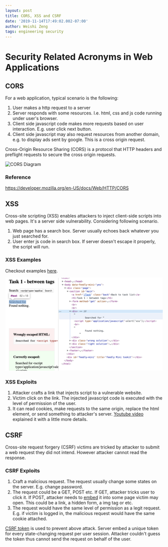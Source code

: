 ```yaml
---
layout: post
title: CORS, XSS and CSRF
date: '2019-11-14T17:49:02.002-07:00'
author: Weishi Zeng
tags: engineering security
---
```


# Security Related Acronyms in Web Applications

## CORS

For a web application, typical scenario is the following:
1. User makes a http request to a server
2. Server responds with some resources. I.e. html, css and js code running under user's browser.
3. Client side javascript code makes more requests based on user interaction. E.g. user click next button.
4. Client side javascript may also request resources from another domain, e.g. to display ads sent by google. This is a cross origin request.

Cross-Origin Resource Sharing (CORS) is a protocol that HTTP headers and preflight requests to secure the cross origin requests.


![CORS Diagram](https://mdn.mozillademos.org/files/14295/CORS_principle.png "Cors Diagram")
### Reference
https://developer.mozilla.org/en-US/docs/Web/HTTP/CORS


## XSS
Cross-site scripting (XSS) enables attackers to inject client-side scripts into web pages. It's a server side vulnerability. Considering following scenario.
1. Web page has a search box. Server usually echoes back whatever you just searched for.
2. User enter js code in search box. If server doesn't escape it properly, the script will run.

### XSS Examples
Checkout examples [here](http://www.insecurelabs.org/task/Rule1?query=%3Cscript+type%3D%27application%2Fjavascript%27%3Ealert%28%27xss%27%29%3B%3C%2Fscript%3E).

![image](/assets/images/blog/xss-example.png)

### XSS Exploits
1. Attacker crafts a link that injects script to a vulnerable website.
2. Victim click on the link. The injected javascript code is executed with the level of permission of the user.
3. It can read cookies, make requests to the same origin, replace the html element, or send something to attacker's server. [Youtube video](https://youtu.be/t161cahMAZc?t=158) explained it with a little more details.

## CSRF

Cross-site request forgery (CSRF) victims are tricked by attacker to submit a web request they did not intend. However attacker cannot read the response.

### CSRF Exploits
1. Craft a malicious request. The request usually change some states on the server. E.g. change password.
2. The request could be a GET, POST etc. If GET, attacker tricks user to click it. If POST, attacker needs to [embed](https://stackoverflow.com/a/17953761/2797254) it into some page victim may open. This could be a link, a hidden form, a img tag or etc.
3. The request would have the same level of permission as a legit request. E.g. if victim is logged in, the malicious request would have the same cookie attached.

[CSRF token](https://stackoverflow.com/a/49435939/2797254) is used to prevent above attack. Server embed a unique token for every state-changing request per user session. Attacker couldn't guess the token thus cannot send the request on behalf of the user.
